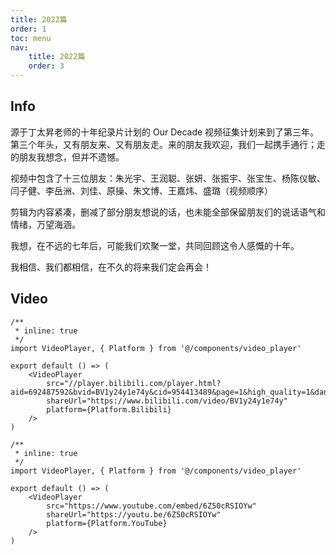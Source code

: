 ```yaml
---
title: 2022篇
order: 1
toc: menu
nav:
    title: 2022篇
    order: 3
---
```


## Info

源于丁太昇老师的十年纪录片计划的 Our Decade 视频征集计划来到了第三年。第三个年头，又有朋友来、又有朋友走。来的朋友我欢迎，我们一起携手通行；走的朋友我想念，但并不遗憾。

视频中包含了十三位朋友：朱光宇、王润聪、张妍、张振宇、张宝生、杨陈仪敏、闫子健、李岳洲、刘佳、原操、朱文博、王嘉炜、盛璐（视频顺序）

剪辑为内容紧凑，删减了部分朋友想说的话，也未能全部保留朋友们的说话语气和情绪，万望海涵。

我想，在不远的七年后，可能我们欢聚一堂，共同回顾这令人感慨的十年。

我相信、我们都相信，在不久的将来我们定会再会！

## Video

```tsx
/**
 * inline: true
 */
import VideoPlayer, { Platform } from '@/components/video_player'

export default () => (
    <VideoPlayer
        src="//player.bilibili.com/player.html?aid=692487592&bvid=BV1y24y1e74y&cid=954413489&page=1&high_quality=1&danmaku=1"
        shareUrl="https://www.bilibili.com/video/BV1y24y1e74y"
        platform={Platform.Bilibili}
    />
)
```

```tsx
/**
 * inline: true
 */
import VideoPlayer, { Platform } from '@/components/video_player'

export default () => (
    <VideoPlayer
        src="https://www.youtube.com/embed/6Z50cRSIOYw"
        shareUrl="https://youtu.be/6Z50cRSIOYw"
        platform={Platform.YouTube}
    />
)
```
